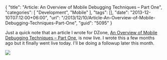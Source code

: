 {
	"title": "Article: An Overview of Mobile Debugging Techniques – Part One",
	"categories": [
		"Development",
		"Mobile"
	],
	"tags": [],
	"date": "2013-12-10T07:12:00+06:00",
	"url": "/2013/12/10/Article-An-Overview-of-Mobile-Debugging-Techniques-Part-One",
	"guid": "5095"
}

<p>
Just a quick note that an article I wrote for DZone, <a href="http://css.dzone.com/articles/overview-mobile-debugging">An Overview of Mobile Debugging Techniques – Part One</a>, is now live. I wrote this a few months ago but it finally went live today. I'll be doing a followup later this month.
</p>
<p>
<img src="http://static.raymondcamden.com/images/ffss.png" />
</p>